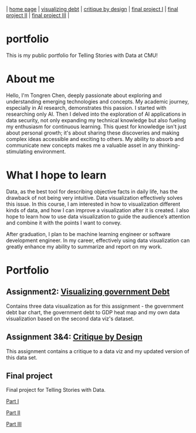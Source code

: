 | [home page](https://ttony0.github.io/portfolio/) | [visualizing debt](visualizing-government-debt) | [critique by design](critique-by-design) | [final project I](final-project-1) | [final project II](final-project-2) | [final project III](final-project-3) |

# portfolio
This is my public portfolio for Telling Stories with Data at CMU!

# About me
Hello, I'm Tongren Chen, deeply passionate about exploring and understanding emerging technologies and concepts. My academic journey, especially in AI research, demonstrates this passion. I started with researching only AI. Then I delved into the exploration of AI applications in data security, not only expanding my technical knowledge but also fueling my enthusiasm for continuous learning. This quest for knowledge isn't just about personal growth; it's about sharing these discoveries and making complex ideas accessible and exciting to others. My ability to absorb and communicate new concepts makes me a valuable asset in any thinking-stimulating environment.

# What I hope to learn
Data, as the best tool for describing objective facts in daily life, has the drawback of not being very intuitive. Data visualization effectively solves this issue. In this course, I am interested in how to visualization different kinds of data, and how I can improve a visualization after it is created. I also hope to learn how to use data visualization to guide the audience’s attention and combine it with the points I want to convey.

After graduation, I plan to be machine learning engineer or software development engineer. In my career, effectively using data visualization can greatly enhance my ability to summarize and report on my work.

# Portfolio

## Assignment2: [Visualizing government Debt](visualizing-government-debt)

Contains three data visualization as for this assignment - the government debt bar chart, the government debt to GDP heat map and my own data visualization based on the second data viz's dataset.

## Assignment 3&4: [Critique by Design](critique-by-design)

This assignment contains a critique to a data viz and my updated version of this data set.
 

## Final project
Final project for Telling Stories with Data. 

[Part I](final-project-1)

[Part II](final-project-2)

[Part III](final-project-3)
